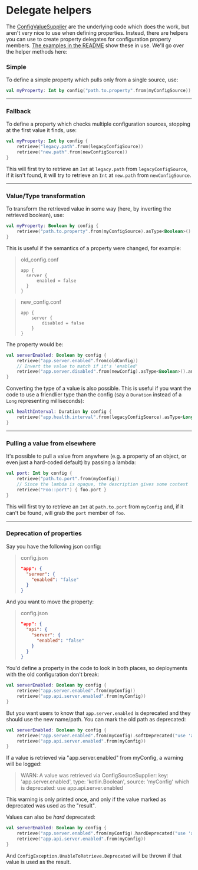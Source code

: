 ﻿# Delegate helpers
The [ConfigValueSupplier](SupplierTypes.md) are the underlying code which does the work, but aren't very nice to use when defining properties.  Instead, there are helpers you can use to create property delegates for configuration property members.  [The examples in the README](../README.md#example-config-properties) show these in use.  We'll go over the helper methods here:

### Simple
To define a simple property which pulls only from a single source, use:
```kotlin
val myProperty: Int by config("path.to.property".from(myConfigSource))
```
---
### Fallback
To define a property which checks multiple configuration sources, stopping at the first value it finds, use:
```kotlin
val myProperty: Int by config {
    retrieve("legacy.path".from(legacyConfigSource))
    retrieve("new.path".from(newConfigSource))
}
```
This will first try to retrieve an `Int` at `legacy.path` from `legacyConfigSource`, if it isn't found, it will try to retrieve an `Int` at `new.path` from `newConfigSource`.

---
### Value/Type transformation
To transform the retrieved value in some way (here, by inverting the retrieved boolean), use:
```kotlin
val myProperty: Boolean by config {
    retrieve("path.to.property".from(myConfigSource).asType<Boolean>().andTransformBy { !it })
}
```
This is useful if the semantics of a property were changed, for example:
> old_config.conf
> ```hocon
>app {
>   server {
>       enabled = false
>   }
>}
>```

> new_config.conf
> ```hocon
> app {
>     server {
>         disabled = false
>     }
> }
> ```
The property would be:
```kotlin
val serverEnabled: Boolean by config {
    retrieve("app.server.enabled".from(oldConfig))
    // Invert the value to match if it's 'enabled'
    retrieve("app.server.disabled".from(newConfig).asType<Boolean>().andTransformBy { !it })
}
```
Converting the type of a value is also possible.  This is useful if you want the code to use a friendlier type than the config (say a `Duration` instead of a `Long` representing milliseconds):
```kotlin
val healthInterval: Duration by config {
    retrieve("app.health.interval".from(legacyConfigSource).asType<Long>().andConvertBy(Duration::ofMillis)
}
```
---
### Pulling a value from elsewhere
It's possible to pull a value from anywhere (e.g. a property of an object, or even just a hard-coded default) by passing a lambda:
```kotlin
val port: Int by config {
    retrieve("path.to.port".from(myConfig))
    // Since the lambda is opaque, the description gives some context
    retrieve("Foo::port") { foo.port }
}
```
This will first try to retrieve an `Int` at `path.to.port` from `myConfig` and, if it can't be found, will grab the `port` member of `foo`.

---
### Deprecation of properties
Say you have the following json config:

> config.json
> ```json
>"app": {
>   "server": {
>     "enabled": "false"
>   }
>}
>```

And you want to move the property:
> config.json
> ```json
>"app": {
>   "api": {
>     "server": {
>       "enabled": "false"
>     }
>   }
> }
>```

You'd define a property in the code to look in both places, so deployments with the old configuration don't break:
```kotlin
val serverEnabled: Boolean by config {
    retrieve("app.server.enabled".from(myConfig))
    retrieve("app.api.server.enabled".from(myConfig))
}
```
But you want users to know that `app.server.enabled` is deprecated and they should use the new name/path.  You can mark the old path as deprecated:
```kotlin
val serverEnabled: Boolean by config {
    retrieve("app.server.enabled".from(myConfig).softDeprecated("use 'app.api.server.enabled'")
    retrieve("app.api.server.enabled".from(myConfig))
}
```
If a value is retrieved via "app.server.enabled" from myConfig, a warning will be logged:

> WARN: A value was retrieved via ConfigSourceSupplier: key: 'app.server.enabled', type: 'kotlin.Boolean', source: 'myConfig' which is deprecated: use app.api.server.enabled

This warning is only printed once, and only if the value marked as deprecated was used as the "result".

Values can also be _hard_ deprecated:
```kotlin
val serverEnabled: Boolean by config {
    retrieve("app.server.enabled".from(myConfig).hardDeprecated("use 'app.api.server.enabled'")
    retrieve("app.api.server.enabled".from(myConfig))
}
```
And `ConfigException.UnableToRetrieve.Deprecated` will be thrown if that value is used as the result.

